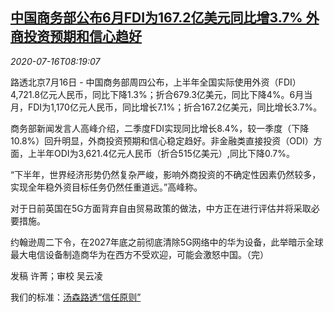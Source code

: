 <!--1594889623000-->
[中国商务部公布6月FDI为167.2亿美元同比增3.7% 外商投资预期和信心趋好](https://cn.reuters.com/article/china-moc-june-fdi-0716-idCNKCS24H14H)
------

<div><i>2020-07-16T08:19:07</i></div><div class="StandardArticleBody_body"><p>路透北京7月16日 - 中国商务部周四公布，上半年全国实际使用外资（FDI）4,721.8亿元人民币，同比下降1.3%；折合679.3亿美元，同比下降4%。6月当月，FDI为1,170亿元人民币，同比增长7.1%；折合167.2亿美元，同比增长3.7%。 </p><p>商务部新闻发言人高峰介绍，二季度FDI实现同比增长8.4%，较一季度（下降10.8%）回升明显，外商投资预期和信心稳定趋好。非金融类直接投资（ODI）方面，上半年ODI为3,621.4亿元人民币（折合515亿美元）,同比下降0.7%。 </p><p>“下半年，世界经济形势仍然复杂严峻，影响外商投资的不确定性因素仍然较多，实现全年稳外资目标任务仍然任重道远。”高峰称。 </p><p>对于日前英国在5G方面背弃自由贸易政策的做法，中方正在进行评估并将采取必要措施。 </p><p>约翰逊周二下令，在2027年底之前彻底清除5G网络中的华为设备，此举暗示全球最大电信设备制造商华为在西方不受欢迎，可能会激怒中国。（完）  </p><div class="Attribution_container"><div class="Attribution_attribution"><p class="Attribution_content">发稿 许菁；审校 吴云凌 </p></div></div><div class="StandardArticleBody_trustBadgeContainer"><span class="StandardArticleBody_trustBadgeTitle">我们的标准：</span><span class="trustBadgeUrl"><a href="https://www.thomsonreuters.cn/content/dam/openweb/documents/pdf/china/brochures/about-us-1.pdf">汤森路透“信任原则”</a></span></div></div>
